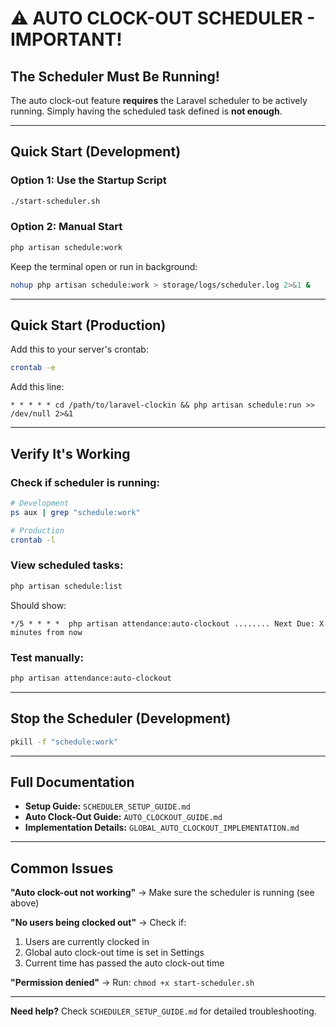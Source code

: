 # ⚠️ AUTO CLOCK-OUT SCHEDULER - IMPORTANT!

## The Scheduler Must Be Running!

The auto clock-out feature **requires** the Laravel scheduler to be actively running. Simply having the scheduled task defined is **not enough**.

---

## Quick Start (Development)

### Option 1: Use the Startup Script
```bash
./start-scheduler.sh
```

### Option 2: Manual Start
```bash
php artisan schedule:work
```

Keep the terminal open or run in background:
```bash
nohup php artisan schedule:work > storage/logs/scheduler.log 2>&1 &
```

---

## Quick Start (Production)

Add this to your server's crontab:
```bash
crontab -e
```

Add this line:
```
* * * * * cd /path/to/laravel-clockin && php artisan schedule:run >> /dev/null 2>&1
```

---

## Verify It's Working

### Check if scheduler is running:
```bash
# Development
ps aux | grep "schedule:work"

# Production
crontab -l
```

### View scheduled tasks:
```bash
php artisan schedule:list
```

Should show:
```
*/5 * * * *  php artisan attendance:auto-clockout ........ Next Due: X minutes from now
```

### Test manually:
```bash
php artisan attendance:auto-clockout
```

---

## Stop the Scheduler (Development)

```bash
pkill -f "schedule:work"
```

---

## Full Documentation

- **Setup Guide:** `SCHEDULER_SETUP_GUIDE.md`
- **Auto Clock-Out Guide:** `AUTO_CLOCKOUT_GUIDE.md`
- **Implementation Details:** `GLOBAL_AUTO_CLOCKOUT_IMPLEMENTATION.md`

---

## Common Issues

**"Auto clock-out not working"**
→ Make sure the scheduler is running (see above)

**"No users being clocked out"**
→ Check if:
1. Users are currently clocked in
2. Global auto clock-out time is set in Settings
3. Current time has passed the auto clock-out time

**"Permission denied"**
→ Run: `chmod +x start-scheduler.sh`

---

**Need help?** Check `SCHEDULER_SETUP_GUIDE.md` for detailed troubleshooting.

